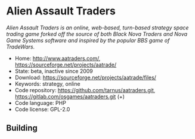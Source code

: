 # Alien Assault Traders

_Alien Assault Traders is an online, web-based, turn-based strategy space trading game forked off the source of both Black Nova Traders and Nova Game Systems software and inspired by the popular BBS game of TradeWars._

- Home: http://www.aatraders.com/, https://sourceforge.net/projects/aatrade/
- State: beta, inactive since 2009
- Download: https://sourceforge.net/projects/aatrade/files/
- Keywords: strategy, online
- Code repository: https://github.com/tarnus/aatraders.git, https://gitlab.com/osgames/aatraders.git (+)
- Code language: PHP
- Code license: GPL-2.0

## Building

